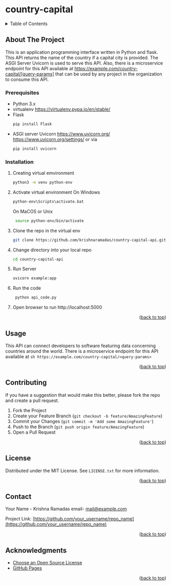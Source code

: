 # country-capital

<!-- TABLE OF CONTENTS -->
<details>
  <summary>Table of Contents</summary>
  <ol>
    <li>
      <a href="#about-the-project">About The Project</a>
    </li>
        <li><a href="#prerequisites">Prerequisites</a></li>
        <li><a href="#installation">Installation</a></li>
      </ul>
    </li>
    <li><a href="#usage">Usage</a></li>
    <li><a href="#contributing">Contributing</a></li>
    <li><a href="#license">License</a></li>
    <li><a href="#contact">Contact</a></li>
    <li><a href="#acknowledgments">Acknowledgments</a></li>
  </ol>
</details>

<!-- ABOUT THE PROJECT -->
## About The Project
This is an application programming interface written in Python and flask. 
This API returns the name of the country if a capital city is provided. 
The ASGI Server Uvicorn is used to serve this API. 
Also, there is a microservice endpoint for this API available at 
https://example.com/country-capital/[query-params] 
that can be used by any project in the organization to consume this API.


### Prerequisites
* Python 3.x
* virtualenv 
https://virtualenv.pypa.io/en/stable/
* Flask
   ```sh
   pip install Flask
   ```
* ASGI server Uvicorn
https://www.uvicorn.org/
https://www.uvicorn.org/settings/
or via
   ```sh
   pip install uvicorn
   ```
  
 ### Installation

1. Creating virtual emvironment
   ```sh
   python3 -m venv python-env
   ```
 2. Activate virtual environment
    On Windows
    ```sh
    python-env\Scripts\activate.bat
    ```
	On MaCOS or Unix
	```sh
     source python-env/bin/activate
    ```
3. Clone the repo in the virtual env
   ```sh
   git clone https://github.com/krishnaramadas/country-capital-api.git
   ```
4. Change directory into your local repo
   ```sh
   cd country-capital-api
   ```
5. Run Server
	 ```sh
     uvicorn example:app
     ```
6. Run the code
	```sh
     python api_code.py
     ``` 
7. Open browser to run
    http://localhost:5000

<p align="right">(<a href="#top">back to top</a>)</p>



<!-- USAGE EXAMPLES -->
## Usage
This API can connect developers to software featuring data concerning countries around the world.
There is a microservice endpoint for this API available at
	```sh
     https://example.com/country-capital/<query-params>
    ``` 
<p align="right">(<a href="#top">back to top</a>)</p>


<!-- CONTRIBUTING -->
## Contributing

If you have a suggestion that would make this better, please fork the repo and create a pull request.

1. Fork the Project
2. Create your Feature Branch (`git checkout -b feature/AmazingFeature`)
3. Commit your Changes (`git commit -m 'Add some AmazingFeature'`)
4. Push to the Branch (`git push origin feature/AmazingFeature`)
5. Open a Pull Request

<p align="right">(<a href="#top">back to top</a>)</p>



<!-- LICENSE -->
## License

Distributed under the MIT License. See `LICENSE.txt` for more information.

<p align="right">(<a href="#top">back to top</a>)</p>



<!-- CONTACT -->
## Contact

Your Name - Krishna Ramadas email- mail@example.com

Project Link: [https://github.com/your_username/repo_name](https://github.com/your_username/repo_name)

<p align="right">(<a href="#top">back to top</a>)</p>



<!-- ACKNOWLEDGMENTS -->
## Acknowledgments


* [Choose an Open Source License](https://choosealicense.com)
* [GitHub Pages](https://pages.github.com)

<p align="right">(<a href="#top">back to top</a>)</p>
